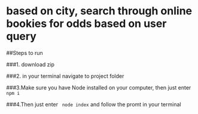 # based on city, search through online bookies for odds based on user query

##Steps to run

###1. download zip

###2. in your terminal navigate to project folder

###3.Make sure you have Node installed on your computer, then just enter ``` npm i ```

###4.Then just enter ``` node index``` and follow the promt in your terminal
